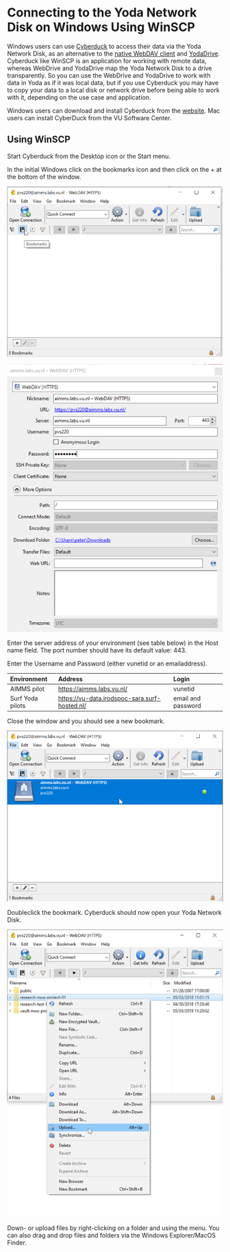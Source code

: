# Connecting to the Yoda Network Disk on Windows Using WinSCP

Windows users can use [Cyberduck](https://cyberduck.io/) to access their data via the Yoda Network Disk,
as an alternative to the [native WebDAV client](yoda-disk-windowsnative.md) and
[YodaDrive](yoda-disk-yodadrive.md). Cyberduck like WinSCP is an application for working with remote data,
whereas WebDrive and YodaDrive map the Yoda Network Disk to a drive transparently. So you can
use the WebDrive and YodaDrive to work with data in Yoda as if it was local data, but if you use
Cyberduck you may have to copy your data to a local disk or network drive before being able to work with it,
depending on the use case and application.

Windows users can download and install Cyberduck from the [website](https://cyberduck.io/download/). Mac users can install CyberDuck from the VU Software Center. 

## Using WinSCP

Start Cyberduck from the Desktop icon or the Start menu.

In the initial Windows click on the bookmarks icon and then click on the + at the bottom of the window.

![alt text](screenshots/screenshot-cyberduck-start.png "Screenshot Cyberduck: start")

![alt text](screenshots/screenshot-cyberduck-connectfolder.png "Screenshot Cyberduck: settings")

Enter the server address of your environment (see table below) in the Host name field. The port number should have its default value: 443.

Enter the Username and Password (either vunetid or an emailaddress).

| Environment          | Address | Login                  |
|:-------------------- |:------------|:-------------------------|
| AIMMS pilot | https://aimms.labs.vu.nl/ | vunetid | 
| Surf Yoda pilots | https://vu-data.irodspoc-sara.surf-hosted.nl/ | email and password |

Close the window and you should see a new bookmark.

![alt text](screenshots/screenshot-cyberduck-bookmark.png "Screenshot Cyberduck: bookmark")

Doubleclick the bookmark. Cyberduck should now open your Yoda Network Disk.

![alt text](screenshots/screenshot-cyberduck-contextmenu.png "Screenshot Cyberduck: menu")

Down- or upload files by right-clicking on a folder and using the menu. You can also drag and drop files and folders via the Windows Explorer/MacOS Finder.
